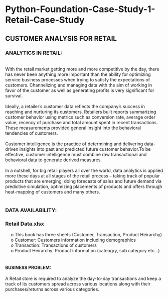 # Python-Foundation-Case-Study-1-Retail-Case-Study

<h2>CUSTOMER ANALYSIS FOR RETAIL</h2>

<h3>ANALYTICS IN RETAIL:</h3><br>
With the retail market getting more and more competitive by the day, there has never been
anything more important than the ability for optimizing service business processes when
trying to satisfy the expectations of customers. Channelizing and managing data with the
aim of working in favor of the customer as well as generating profits is very significant for
survival.<br><br>
Ideally, a retailer’s customer data reflects the company’s success in reaching and nurturing
its customers. Retailers built reports summarizing customer behavior using metrics such as
conversion rate, average order value, recency of purchase and total amount spent in recent
transactions. These measurements provided general insight into the behavioral tendencies
of customers. <br><br>
Customer intelligence is the practice of determining and delivering data-driven insights into
past and predicted future customer behavior.To be effective, customer intelligence must
combine raw transactional and behavioral data to generate derived measures. <br><br>
In a nutshell, for big retail players all over the world, data analytics is applied more these
days at all stages of the retail process – taking track of popular products that are emerging,
doing forecasts of sales and future demand via predictive simulation, optimizing placements
of products and offers through heat-mapping of customers and many others.<br><br>
<h3>DATA AVAILABILITY:</h3>
<h3>Retail Data.xlsx</h3>
&emsp; o This book has three sheets (Customer, Transaction, Product Heirarchy)<br>
&emsp; o Customer: Customers information including demographics<br>
&emsp; o Transaction: Transactions of customers<br>
&emsp; o Product Heirarchy: Product information (cateogry, sub category etc...)<br><br>
<h4>BUSINESS PROBLEM:</h4>
A Retail store is required to analyze the day-to-day transactions and keep a track of its customers
spread across various locations along with their purchases/returns across various categories. 
